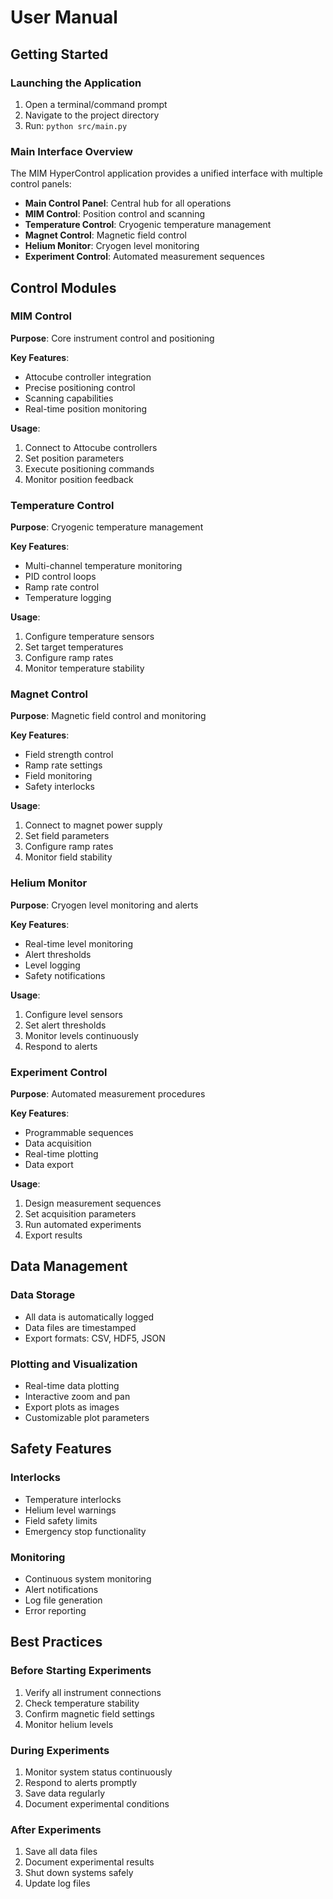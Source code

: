 # User Manual

## Getting Started

### Launching the Application

1. Open a terminal/command prompt
2. Navigate to the project directory
3. Run: `python src/main.py`

### Main Interface Overview

The MIM HyperControl application provides a unified interface with multiple control panels:

- **Main Control Panel**: Central hub for all operations
- **MIM Control**: Position control and scanning
- **Temperature Control**: Cryogenic temperature management
- **Magnet Control**: Magnetic field control
- **Helium Monitor**: Cryogen level monitoring
- **Experiment Control**: Automated measurement sequences

## Control Modules

### MIM Control

**Purpose**: Core instrument control and positioning

**Key Features**:
- Attocube controller integration
- Precise positioning control
- Scanning capabilities
- Real-time position monitoring

**Usage**:
1. Connect to Attocube controllers
2. Set position parameters
3. Execute positioning commands
4. Monitor position feedback

### Temperature Control

**Purpose**: Cryogenic temperature management

**Key Features**:
- Multi-channel temperature monitoring
- PID control loops
- Ramp rate control
- Temperature logging

**Usage**:
1. Configure temperature sensors
2. Set target temperatures
3. Configure ramp rates
4. Monitor temperature stability

### Magnet Control

**Purpose**: Magnetic field control and monitoring

**Key Features**:
- Field strength control
- Ramp rate settings
- Field monitoring
- Safety interlocks

**Usage**:
1. Connect to magnet power supply
2. Set field parameters
3. Configure ramp rates
4. Monitor field stability

### Helium Monitor

**Purpose**: Cryogen level monitoring and alerts

**Key Features**:
- Real-time level monitoring
- Alert thresholds
- Level logging
- Safety notifications

**Usage**:
1. Configure level sensors
2. Set alert thresholds
3. Monitor levels continuously
4. Respond to alerts

### Experiment Control

**Purpose**: Automated measurement procedures

**Key Features**:
- Programmable sequences
- Data acquisition
- Real-time plotting
- Data export

**Usage**:
1. Design measurement sequences
2. Set acquisition parameters
3. Run automated experiments
4. Export results

## Data Management

### Data Storage

- All data is automatically logged
- Data files are timestamped
- Export formats: CSV, HDF5, JSON

### Plotting and Visualization

- Real-time data plotting
- Interactive zoom and pan
- Export plots as images
- Customizable plot parameters

## Safety Features

### Interlocks

- Temperature interlocks
- Helium level warnings
- Field safety limits
- Emergency stop functionality

### Monitoring

- Continuous system monitoring
- Alert notifications
- Log file generation
- Error reporting

## Best Practices

### Before Starting Experiments

1. Verify all instrument connections
2. Check temperature stability
3. Confirm magnetic field settings
4. Monitor helium levels

### During Experiments

1. Monitor system status continuously
2. Respond to alerts promptly
3. Save data regularly
4. Document experimental conditions

### After Experiments

1. Save all data files
2. Document experimental results
3. Shut down systems safely
4. Update log files
